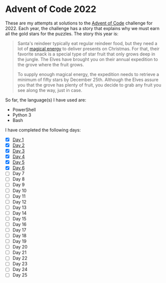 # Advent of Code 2022

These are my attempts at solutions to the [Advent of Code](https://adventofcode.com/2022) challenge for 2022. Each year, the challenge has a story that explains why we must earn all the gold stars for the puzzles. The story this year is:

> Santa's reindeer typically eat regular reindeer food, but they need a lot of [magical energy](https://adventofcode.com/2018/day/25) to deliver presents on Christmas. For that, their favorite snack is a special type of star fruit that only grows deep in the jungle. The Elves have brought you on their annual expedition to the grove where the fruit grows.
>
> To supply enough magical energy, the expedition needs to retrieve a minimum of fifty stars by December 25th. Although the Elves assure you that the grove has plenty of fruit, you decide to grab any fruit you see along the way, just in case.

So far, the language\(s\) I have used are:

- PowerShell
- Python 3
- Bash

I have completed the following days:

- [x] [Day 1](https://github.com/jtrucken/advent-of-code/tree/main/2022/day-1)
- [x] [Day 2](https://github.com/jtrucken/advent-of-code/tree/main/2022/day-2)
- [x] [Day 3](https://github.com/jtrucken/advent-of-code/tree/main/2022/day-3)
- [x] [Day 4](https://github.com/jtrucken/advent-of-code/tree/main/2022/day-4)
- [x] [Day 5](https://github.com/jtrucken/advent-of-code/tree/main/2022/day-5)
- [x] [Day 6](https://github.com/jtrucken/advent-of-code/tree/main/2022/day-6)
- [ ] Day 7
- [ ] Day 8
- [ ] Day 9
- [ ] Day 10
- [ ] Day 11
- [ ] Day 12
- [ ] Day 13
- [ ] Day 14
- [ ] Day 15
- [ ] Day 16
- [ ] Day 17
- [ ] Day 18
- [ ] Day 19
- [ ] Day 20
- [ ] Day 21
- [ ] Day 22
- [ ] Day 23
- [ ] Day 24
- [ ] Day 25
